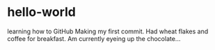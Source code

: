 # hello-world
learning how to GitHub
Making my first commit. Had wheat flakes and coffee for breakfast. Am currently eyeing up the chocolate...
